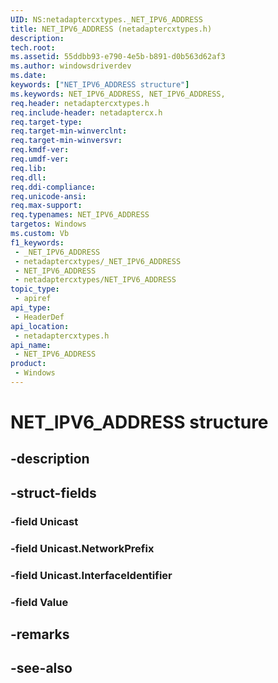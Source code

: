 ```yaml
---
UID: NS:netadaptercxtypes._NET_IPV6_ADDRESS
title: NET_IPV6_ADDRESS (netadaptercxtypes.h)
description: 
tech.root: 
ms.assetid: 55ddbb93-e790-4e5b-b891-d0b563d62af3
ms.author: windowsdriverdev
ms.date: 
keywords: ["NET_IPV6_ADDRESS structure"]
ms.keywords: NET_IPV6_ADDRESS, NET_IPV6_ADDRESS,
req.header: netadaptercxtypes.h
req.include-header: netadaptercx.h 
req.target-type: 
req.target-min-winverclnt: 
req.target-min-winversvr: 
req.kmdf-ver: 
req.umdf-ver: 
req.lib: 
req.dll: 
req.ddi-compliance: 
req.unicode-ansi: 
req.max-support: 
req.typenames: NET_IPV6_ADDRESS
targetos: Windows
ms.custom: Vb
f1_keywords:
 - _NET_IPV6_ADDRESS
 - netadaptercxtypes/_NET_IPV6_ADDRESS
 - NET_IPV6_ADDRESS
 - netadaptercxtypes/NET_IPV6_ADDRESS
topic_type:
 - apiref
api_type:
 - HeaderDef
api_location:
 - netadaptercxtypes.h
api_name:
 - NET_IPV6_ADDRESS
product:
 - Windows
---
```


# NET_IPV6_ADDRESS structure


## -description

## -struct-fields

### -field Unicast

### -field Unicast.NetworkPrefix

### -field Unicast.InterfaceIdentifier

### -field Value

## -remarks

## -see-also

